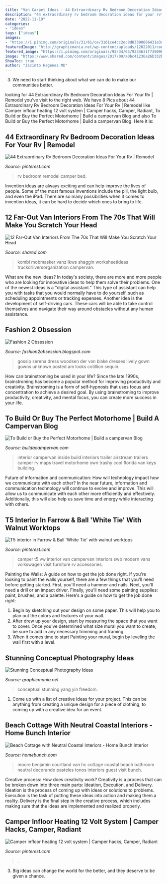 ```yaml
---
title: "Van Carpet Ideas : 44 Extraordinary Rv Bedroom Decoration Ideas For Your Rv"
description: "44 extraordinary rv bedroom decoration ideas for your rv"
date: "2022-11-19"
categories:
- "ideas"
tags: ["ideas"]
images:
- "https://i.pinimg.com/originals/31/61/ce/3161ce4cc2ec8d83390666431e3c45de.jpg"
featuredImage: "http://graphicmania.net/wp-content/uploads/12022011/concept09.jpg"
featured_image: "https://i.pinimg.com/originals/92/34/63/9234631f739096f119451ba4bf28efbc.jpg"
image: "https://www.shared.com/content/images/2017/09/a0bc41236a26b332bdc687e2f0c8a863--cool-vans-conversion-van.jpg"
ShowToc: true
author: "Jacinto Hagenes MD"
---
```



3. We need to start thinking about what we can do to make our communities better.

	

		
looking for 44 Extraordinary Rv Bedroom Decoration Ideas For Your Rv | Remodel you've visit to the right web. We have 8 Pics about 44 Extraordinary Rv Bedroom Decoration Ideas For Your Rv | Remodel like Camper infloor heating 12 volt system | Camper hacks, Camper, Radiant, To Build or Buy the Perfect Motorhome | Build a campervan Blog and also To Build or Buy the Perfect Motorhome | Build a campervan Blog. Here it is:
		
    
## 44 Extraordinary Rv Bedroom Decoration Ideas For Your Rv | Remodel

<img loading=lazy src="https://i.pinimg.com/originals/92/34/63/9234631f739096f119451ba4bf28efbc.jpg" onerror="this.onerror=null;this.src='https://tse1.mm.bing.net/th?id=OIP.7NC1G64RbeYiFhhcFUx9jQHaHa&amp;pid=15.1';" alt="44 Extraordinary Rv Bedroom Decoration Ideas For Your Rv | Remodel">

_Source: pinterest.com_

>rv bedroom remodel camper bed. 

	

Invention ideas are always exciting and can help improve the lives of people. Some of the most famous inventions include the pill, the light bulb, and even the iPad. There are so many possibilities when it comes to invention ideas, it can be hard to decide which ones to bring to life.

    
## 12 Far-Out Van Interiors From The 70s That Will Make You Scratch Your Head

<img loading=lazy src="https://www.shared.com/content/images/2017/09/a0bc41236a26b332bdc687e2f0c8a863--cool-vans-conversion-van.jpg" onerror="this.onerror=null;this.src='https://tse2.mm.bing.net/th?id=OIP.5TOeaEjoebkWV5pLlxMcFwHaFj&amp;pid=15.1';" alt="12 Far-Out Van Interiors From The 70s That Will Make You Scratch Your Head">

_Source: shared.com_

>kombi mobmasker vanz lkws shaggin worksheetideas truckdriiversorganization campervan. 

	

What are the new ideas?
In today's society, there are more and more people who are looking for innovative ideas to help them solve their problems. One of the newest ideas is a "digital assistant." This type of assistant can help you with tasks that you would normally have to do yourself, such as scheduling appointments or tracking expenses. Another idea is the development of self-driving cars. These cars will be able to take control themselves and navigate their way around obstacles without any human assistance.

    
## Fashion 2 Obsession

<img loading=lazy src="http://1.bp.blogspot.com/-22dYCRpwkq8/UMbuxat-X2I/AAAAAAAAkuI/ugAuWVVZDeE/s1600/Gossip+Girl+fashion+-+Dress+Like+Serena+Van+Der+Woodsen_9.jpg" onerror="this.onerror=null;this.src='https://tse1.mm.bing.net/th?id=OIP.1yxD7OSxtyQbA2NMph1aagHaLH&amp;pid=15.1';" alt="Fashion 2 Obsession">

_Source: fashion2obsession.blogspot.com_

>gossip serena dress woodsen der van blake dresses lively gown gowns unknown posted am looks cotillion sequin. 

	

How can brainstroming be used in your life?
Since the late 1990s, brainstroming has become a popular method for improving productivity and creativity. Brainstroming is a form of self-hypnosis that uses focus and concentration to achieve a desired goal. By using brainstroming to improve productivity, creativity, and mental focus, you can create more success in your life.

    
## To Build Or Buy The Perfect Motorhome | Build A Campervan Blog

<img loading=lazy src="https://buildacampervan.com/wp-content/uploads/2014/04/campervan-interior-maps.jpg" onerror="this.onerror=null;this.src='https://tse2.mm.bing.net/th?id=OIP.O4he6hr4KYWhAuamtBTuWwHaE8&amp;pid=15.1';" alt="To Build or Buy the Perfect Motorhome | Build a campervan Blog">

_Source: buildacampervan.com_

>interior campervan inside build interiors trailer airstream trailers camper rv maps travel motorhome own trashy cool florida van keys building. 

	

Future of information and communication: How will technology impact how we communicate with each other?
In the near future, information and communication technology will continue to evolve and improve. This will allow us to communicate with each other more efficiently and effectively. Additionally, this will also help us save time and energy while interacting with others.

    
## T5 Interior In Farrow &amp; Ball &#039;White Tie&#039; With Walnut Worktops

<img loading=lazy src="https://i.pinimg.com/originals/31/61/ce/3161ce4cc2ec8d83390666431e3c45de.jpg" onerror="this.onerror=null;this.src='https://tse2.mm.bing.net/th?id=OIP.FqgM_XO6uim39UeWcfTMQwHaFj&amp;pid=15.1';" alt="T5 interior in Farrow &amp; Ball &#039;White Tie&#039; with walnut worktops">

_Source: pinterest.com_

>camper t5 vw interior van campervan interiors swb modern vans volkswagen visit furniture rv accessories. 

	

Painting the Walls: A guide on how to get the job done right.
If you're looking to paint the walls yourself, there are a few things that you'll need before getting started. First, you'll need a hammer and nails. Next, you'll need a drill or an impact driver. Finally, you'll need some painting supplies: paint, brushes, and a palette. Here's a guide on how to get the job done right: 
1) Begin by sketching out your design on some paper. This will help you to plan out the colors and features of your wall. 
2) After drew up your design, start by measuring the space that you want to cover. Once you've determined what size mural you want to create, be sure to add in any necessary trimming and framing. 
3) When it comes time to start Painting your mural, begin by leveling the wall first with a level.

    
## Stunning Conceptual Photography Ideas

<img loading=lazy src="http://graphicmania.net/wp-content/uploads/12022011/concept09.jpg" onerror="this.onerror=null;this.src='https://tse1.mm.bing.net/th?id=OIP.1nipNjXNF-uG48DXi_BFMwHaJk&amp;pid=15.1';" alt="Stunning Conceptual Photography Ideas">

_Source: graphicmania.net_

>conceptual stunning yang yin freedom. 

	

1. Come up with a list of creative Ideas for your project. This can be anything from creating a unique design for a piece of clothing, to coming up with a creative idea for an event.

    
## Beach Cottage With Neutral Coastal Interiors - Home Bunch Interior

<img loading=lazy src="http://www.homebunch.com/wp-content/uploads/2017/04/Benjamin-Moore-HC-145-Van-Courtland-Blue.-Benjamin-Moore-HC-145-Van-Courtland-Blue.-Benjamin-Moore-HC-145-Van-Courtland-Blue-BenjaminMooreHC145VanCourtlandBlue.jpg" onerror="this.onerror=null;this.src='https://tse1.mm.bing.net/th?id=OIP.8afqFqDDtYtD5DaNAVo7DQHaFn&amp;pid=15.1';" alt="Beach Cottage with Neutral Coastal Interiors - Home Bunch Interior">

_Source: homebunch.com_

>moore benjamin courtland van hc cottage coastal beach bathroom neutral decorando pasteles tonos interiors guest visit bunch. 

	

Creative process: How does creativity work?
Creativity is a process that can be broken down into three main parts: Ideation, Execution, and Delivery. Ideation is the process of coming up with ideas or solutions to problems. Execution is the task of putting these ideas into action and making them a reality. Delivery is the final step in the creative process, which includes making sure that the ideas are implemented and realized properly.

    
## Camper Infloor Heating 12 Volt System | Camper Hacks, Camper, Radiant

<img loading=lazy src="https://i.pinimg.com/736x/cd/88/dc/cd88dc1191843f7c615b05cf5b7e36a8.jpg" onerror="this.onerror=null;this.src='https://tse4.mm.bing.net/th?id=OIP.f9e_cnGs1bU2bmBsD9ydagHaH4&amp;pid=15.1';" alt="Camper infloor heating 12 volt system | Camper hacks, Camper, Radiant">

_Source: pinterest.com_

>. 

	

3. Big ideas can change the world for the better, and they deserve to be given a chance.

